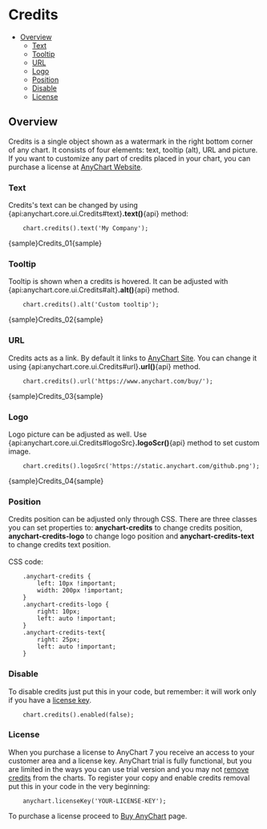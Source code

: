 # Credits

 * [Overview](#overview)
   * [Text](#text)
   * [Tooltip](#tooltip)
   * [URL](#url)
   * [Logo](#logo)
   * [Position](#position)
   * [Disable](#disable)
   * [License](#license)

## Overview

Credits is a single object shown as a watermark in the right bottom corner of any chart. It consists of four elements: text, tooltip (alt), URL and picture. If you want to customize any part of credits placed in your chart, you can purchase a license at [AnyChart Website](https://www.anychart.com/buy/).

### Text

Сredits's text can be changed by using {api:anychart.core.ui.Credits#text}**.text()**{api} method:

```
    chart.credits().text('My Company');
```
{sample}Credits\_01{sample}

### Tooltip

Tooltip is shown when a credits is hovered. It can be adjusted with {api:anychart.core.ui.Credits#alt}**.alt()**{api} method.

```
    chart.credits().alt('Custom tooltip');
```
{sample}Credits\_02{sample}

### URL

Credits acts as a link. By default it links to [AnyChart Site](https://www.anychart.com/). You can change it using {api:anychart.core.ui.Credits#url}**.url()**{api} method.

```
    chart.credits().url('https://www.anychart.com/buy/');
```
{sample}Credits\_03{sample}

### Logo
Logo picture can be adjusted as well. Use {api:anychart.core.ui.Credits#logoSrc}**.logoScr()**{api} method to set custom image.

```
    chart.credits().logoSrc('https://static.anychart.com/github.png');
```
{sample}Credits\_04{sample}

### Position

Credits position can be adjusted only through CSS. There are three classes you can set properties to: **anychart-credits** to change credits position, **anychart-credits-logo** to change logo position and **anychart-credits-text** to change credits text position. 
<br/><br/>
CSS code:
```
    .anychart-credits {
        left: 10px !important;
        width: 200px !important;
    }
    .anychart-credits-logo {
        right: 10px;
        left: auto !important;
    }
    .anychart-credits-text{
        right: 25px;
        left: auto !important;
    }
```

### Disable

To disable credits just put this in your code, but remember: it will work only if you have a [license key](#license).
```
    chart.credits().enabled(false);
```

### License

When you purchase a license to AnyChart 7 you receive an access to your customer area and a license key. AnyChart trial is fully functional, but you are limited in the ways you can use trial version and you may not [remove credits](#disable) from the charts. To register your copy and enable credits removal put this in your code in the very beginning:
```
    anychart.licenseKey('YOUR-LICENSE-KEY');
```
To purchase a license proceed to [Buy AnyChart](https://www.anychart.com/buy/) page.
